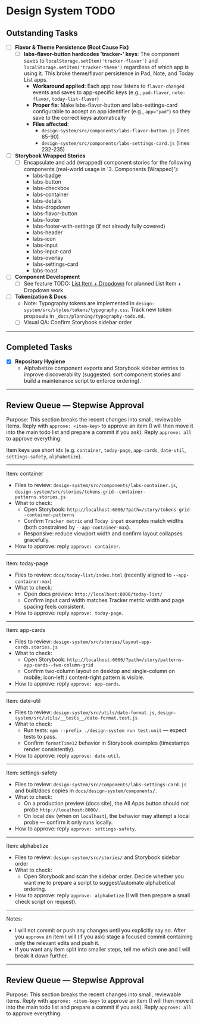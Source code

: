 
# Design System TODO



## Outstanding Tasks

- [ ] **Flavor & Theme Persistence (Root Cause Fix)**
  - [ ] **labs-flavor-button hardcodes 'tracker-' keys**: The component saves to `localStorage.setItem('tracker-flavor')` and `localStorage.setItem('tracker-theme')` regardless of which app is using it. This broke theme/flavor persistence in Pad, Note, and Today List apps.
    - **Workaround applied**: Each app now listens to `flavor-changed` events and saves to app-specific keys (e.g., `pad-flavor`, `note-flavor`, `today-list-flavor`)
    - **Proper fix**: Make labs-flavor-button and labs-settings-card configurable to accept an app identifier (e.g., `app="pad"`) so they save to the correct keys automatically
    - **Files affected**: 
      - `design-system/src/components/labs-flavor-button.js` (lines 85-90)
      - `design-system/src/components/labs-settings-card.js` (lines 232-235)

- [ ] **Storybook Wrapped Stories**
  - [ ] Encapsulate and add (wrapped) component stories for the following components (real-world usage in '3. Components (Wrapped)'):
    - labs-badge
    - labs-button
    - labs-checkbox
    - labs-container
    - labs-details
    - labs-dropdown
    - labs-flavor-button
    - labs-footer
    - labs-footer-with-settings (if not already fully covered)
    - labs-header
    - labs-icon
    - labs-input
    - labs-input-card
    - labs-overlay
    - labs-settings-card
    - labs-toast

- [ ] **Component Development**
  - [ ] See feature TODO: [List Item + Dropdown](TODO-list-item-dropdown.md) for planned List Item + Dropdown work

- [ ] **Tokenization & Docs**
  - Note: Typography tokens are implemented in `design-system/src/styles/tokens/typography.css`. Track new token proposals in `_docs/planning/typography-todo.md`.
  - [ ] Visual QA: Confirm Storybook sidebar order

---

## Completed Tasks

- [x] **Repository Hygiene**
  - Alphabetize component exports and Storybook sidebar entries to improve discoverability (suggested: sort component stories and build a maintenance script to enforce ordering).

---
## Review Queue — Stepwise Approval

Purpose: This section breaks the recent changes into small, reviewable items. Reply with `approve: <item-key>` to approve an item (I will then move it into the main todo list and prepare a commit if you ask). Reply `approve: all` to approve everything.

Item keys use short ids (e.g. `container`, `today-page`, `app-cards`, `date-util`, `settings-safety`, `alphabetize`).

---

Item: container
- Files to review: `design-system/src/components/labs-container.js`, `design-system/src/stories/tokens-grid--container-patterns.stories.js`
- What to check:
  - Open Storybook: `http://localhost:6006/?path=/story/tokens-grid--container-patterns`
  - Confirm `Tracker metric` and `Today input` examples match widths (both constrained by `--app-container-max`).
  - Responsive: reduce viewport width and confirm layout collapses gracefully.
- How to approve: reply `approve: container`.

---

Item: today-page
- Files to review: `docs/today-list/index.html` (recently aligned to `--app-container-max`)
- What to check:
  - Open docs preview: `http://localhost:8000/today-list/`
  - Confirm input card width matches Tracker metric width and page spacing feels consistent.
- How to approve: reply `approve: today-page`.

---

Item: app-cards
- Files to review: `design-system/src/stories/layout-app-cards.stories.js`
- What to check:
  - Open Storybook: `http://localhost:6006/?path=/story/patterns-app-cards--two-column-grid`
  - Confirm two-column layout on desktop and single-column on mobile; icon-left / content-right pattern is visible.
- How to approve: reply `approve: app-cards`.

---

Item: date-util
- Files to review: `design-system/src/utils/date-format.js`, `design-system/src/utils/__tests__/date-format.test.js`
- What to check:
  - Run tests: `npm --prefix ./design-system run test:unit` — expect tests to pass.
  - Confirm `formatTime12` behavior in Storybook examples (timestamps render consistently).
- How to approve: reply `approve: date-util`.

---

Item: settings-safety
- Files to review: `design-system/src/components/labs-settings-card.js` and built/docs copies in `docs/design-system/components/`.
- What to check:
  - On a production preview (docs site), the All Apps button should not probe `http://localhost:8000/`.
  - On local dev (when on `localhost`), the behavior may attempt a local probe — confirm it only runs locally.
- How to approve: reply `approve: settings-safety`.

---

Item: alphabetize
- Files to review: `design-system/src/stories/` and Storybook sidebar order
- What to check:
  - Open Storybook and scan the sidebar order. Decide whether you want me to prepare a script to suggest/automate alphabetical ordering.
- How to approve: reply `approve: alphabetize` (I will then prepare a small check script on request).

---

Notes:
- I will not commit or push any changes until you explicitly say so. After you `approve` an item I will (if you ask) stage a focused commit containing only the relevant edits and push it.
- If you want any item split into smaller steps, tell me which one and I will break it down further.


---

## Review Queue — Stepwise Approval

Purpose: This section breaks the recent changes into small, reviewable items. Reply with `approve: <item-key>` to approve an item (I will then move it into the main todo list and prepare a commit if you ask). Reply `approve: all` to approve everything.
